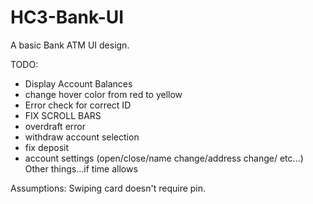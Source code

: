 # HC3-Bank-UI
A basic Bank ATM UI design.

TODO:
- Display Account Balances
- change hover color from red to yellow
- Error check for correct ID
- FIX SCROLL BARS
- overdraft error
- withdraw account selection
- fix deposit
- account settings (open/close/name change/address change/ etc...) 
Other things...if time allows

Assumptions:
Swiping card doesn't require pin.

